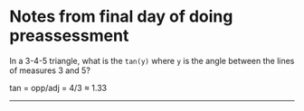 # Notes from final day of doing preassessment

In a 3-4-5 triangle, what is the `tan(y)` where `y` is the angle between the lines of measures 3 and 5?

tan = opp/adj = 4/3 ≈ 1.33

***




